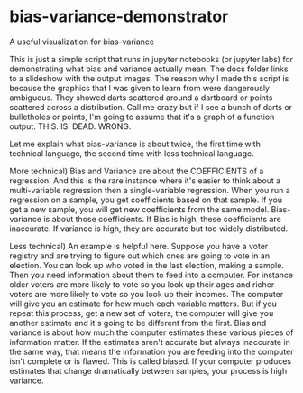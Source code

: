 # bias-variance-demonstrator
A useful visualization for bias-variance

This is just a simple script that runs in jupyter notebooks (or jupyter labs) for demonstrating what bias and variance actually mean.  The docs folder links to a slideshow with the output images.  The reason why I made this script is because the graphics that I was given to learn from were dangerously ambiguous.  They showed darts scattered around a dartboard or points scattered across a distribution.  Call me crazy but if I see a bunch of darts or bulletholes or points, I'm going to assume that it's a graph of a function output.  THIS.  IS.  DEAD.  WRONG.

Let me explain what bias-variance is about twice, the first time with technical language, the second time with less technical language.

More technical) Bias and Variance are about the COEFFICIENTS of a regression.  And this is the rare instance where it's easier to think about a multi-variable regression then a single-variable regression.  When you run a regression on a sample, you get coefficients based on that sample.  If you get a new sample, you will get new coefficients from the same model.  Bias-variance is about those coefficients.  If Bias is high, these coefficients are inaccurate.  If variance is high, they are accurate but too widely distributed.

Less technical) An example is helpful here.  Suppose you have a voter registry and are trying to figure out which ones are going to vote in an election.  You can look up who voted in the last election, making a sample.  Then you need information about them to feed into a computer.  For instance older voters are more likely to vote so you look up their ages and richer voters are more likely to vote so you look up their incomes.  The computer will give you an estimate for how much each variable matters.  But if you repeat this process, get a new set of voters, the computer will give you another estimate and it's going to be different from the first.  Bias and variance is about how much the computer estimates these various pieces of information matter.  If the estimates aren't accurate but always inaccurate in the same way, that means the information you are feeding into the computer isn't complete or is flawed.  This is called biased.  If your computer produces estimates that change dramatically between samples, your process is high variance.
